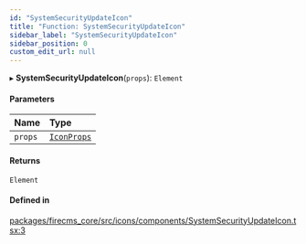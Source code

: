 ```yaml
---
id: "SystemSecurityUpdateIcon"
title: "Function: SystemSecurityUpdateIcon"
sidebar_label: "SystemSecurityUpdateIcon"
sidebar_position: 0
custom_edit_url: null
---
```


▸ **SystemSecurityUpdateIcon**(`props`): `Element`

#### Parameters

| Name | Type |
| :------ | :------ |
| `props` | [`IconProps`](../types/IconProps.md) |

#### Returns

`Element`

#### Defined in

[packages/firecms_core/src/icons/components/SystemSecurityUpdateIcon.tsx:3](https://github.com/FireCMSco/firecms/blob/d45f3739/packages/firecms_core/src/icons/components/SystemSecurityUpdateIcon.tsx#L3)
